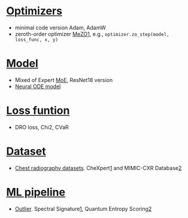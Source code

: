 # [Optimizers](https://github.com/YijiangPang/since-you-do-ML-you-may-need/tree/main/Optimizers)
* minimal code version Adam, AdamW
* zeroth-order optimizer [MeZO](https://github.com/YijiangPang/since-you-do-DL-you-may-need-components/tree/main/Optimizers/ZerothOptimizer)[1](https://arxiv.org/abs/2305.17333), e.g., ```optimizer.zo_step(model, loss_func, x, y)```


# [Model](https://github.com/YijiangPang/since-you-do-ML-you-may-need/tree/main/Model)
* Mixed of Expert [MoE](https://github.com/YijiangPang/since-you-do-ML-you-may-need/tree/main/Model/MoE), ResNet18 version
* [Neural ODE model](https://github.com/YijiangPang/since-you-do-ML-you-may-need/tree/main/Model/NeuralODE_mode.py)


# [Loss funtion](https://github.com/YijiangPang/since-you-do-ML-you-may-need/tree/main/Loss_function)
* DRO loss, Chi2, CVaR

# [Dataset](https://github.com/YijiangPang/since-you-do-ML-you-may-need/tree/main/Dataset)
* [Chest radiography datasets](https://github.com/YijiangPang/since-you-do-ML-you-may-need/tree/main/Dataset). CheXpert[1](https://stanfordmlgroup.github.io/competitions/chexpert/) and MIMIC-CXR Database[2](https://physionet.org/content/mimic-cxr/2.0.0/)


# [ML pipeline](https://github.com/YijiangPang/since-you-do-ML-you-may-need/tree/main/ML_pipeline)
* [Outlier](https://github.com/YijiangPang/since-you-do-ML-you-may-need/tree/main/ML_pipeline/Outlier). Spectral Signature[1](https://arxiv.org/abs/1811.00636), Quantum Entropy Scoring[2](https://arxiv.org/abs/1906.11366)
